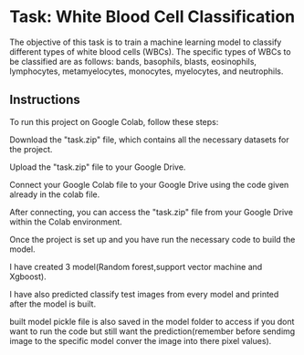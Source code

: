 # Task: White Blood Cell Classification

The objective of this task is to train a machine learning model to classify different types of white blood cells (WBCs). The specific types of WBCs to be classified are as follows: bands, basophils, blasts, eosinophils, lymphocytes, metamyelocytes, monocytes, myelocytes, and neutrophils. 
## Instructions

To run this project on Google Colab, follow these steps:

Download the "task.zip" file, which contains all the necessary datasets for the project.

Upload the "task.zip" file to your Google Drive.

Connect your Google Colab file to your Google Drive using the code given already in the colab file.

After connecting, you can access the "task.zip" file from your Google Drive within the Colab environment.

Once the project is set up and you have run the necessary code to build the model.

I have created 3 model(Random forest,support vector machine and Xgboost).

I have also predicted classify test images from every model and printed after the model is built.

built model pickle file is also saved in the model folder to access if you dont want to run the code but still want the prediction(remember before sendimg image to the specific model conver the image into there pixel values).
